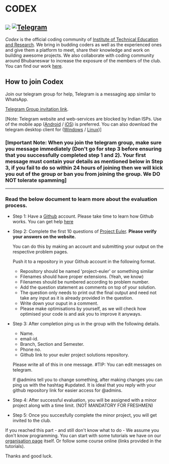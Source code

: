 # CODEX
![](https://img.shields.io/badge/codex-ITER-blue.svg?style=for-the-badge&colorB=00ccff&logo=github)
[![Telegram](https://img.shields.io/badge/telegram-join-blue.svg?longCache=true&colorB=00ccff&style=for-the-badge&logo=telegram)](https://t.me/codexinit)
---

*Codex* is the official coding community of [Institute of Technical Education and Research](http://iter.ac.in/).
We bring in budding coders as well as the experienced ones and give them a platform to meet, share their knowledge and work on building awesome projects.
We also collaborate with coding community around Bhubaneswar to increase the exposure of the members of the club.
You can find our work [here](https://github.com/codex-iter).

## How to join Codex
Join our telegram group for help, Telegram is a messaging app similar to WhatsApp.   


[Telegram Group invitation link](https://t.me/codexinit).

[Note: Telegram website and web-services are blocked by Indian ISPs. Use of the mobile app ([Android](https://play.google.com/store/apps/details?id=org.telegram.messenger&hl=en_US) / [iOS](https://itunes.apple.com/us/app/telegram-messenger/id686449807)) is preferred. You can also download the telegram desktop client for ([Windows](https://www.microsoft.com/en-us/p/telegram-desktop/9nztwsqntd0s?activetab=pivot:overviewtab) / [Linux](https://telegram.org/dl/desktop/linux))]

### **[Important Note: When you join the telegram group, make sure you message immediately (Don't go for step 3 before ensuring that you successfully completed step 1 and 2). Your first message must contain your details as mentioned below in Step 3, if you fail to do so within 24 hours of joining then we will kick you out of the group or ban you from joining the group. We DO NOT tolerate spamming]**

---

### **Read the below document to learn more about the evaluation process.**

* Step 1: Have a [Github](https://github.com/) account. Please take time to learn how Github works.
	You can get help [here](https://guides.github.com/)

* Step 2: Complete the first 10 questions of [Project Euler](https://projecteuler.net/archives).
	**Please verify your answers on the website.**
	
	You can do this by making an account and submitting your output on the respective problem pages.
	
	Push it to a repository in your Github account in the following format.
	
	- Repository should be named 'project-euler' or something similar
	- Filenames should have proper extensions. (Yeah, we know)
	- Filenames should be numbered according to problem number.
	- Add the question statement as comments on top of your solution.
	- The question only needs to print out the final output and need not take any input as it is already provided in the question.
	- Write down your ouput in a comment.
	- Please make optimisations by yourself, as we will check how optimised your code is and ask you to improve it anyways.
	
* Step 3: After completion ping us in the group with the following details.

	- Name.
	- email-id.
	- Branch, Section and Semester. 
	- Phone no.
	- Github link to your euler project solutions repository.
	
	Please write all of this in one message. #TIP: You can edit messages on telegram.
	
	If @admins tell you to change something, after making changes you can ping us with the hashtag #updated.
	It is ideal that you reply with your github repository link for easier access for @admins.
	
* Step 4: After successful evaluation, you will be assigned with a minor project along with a time limit.
	(NOT MANDATORY FOR FRESHMEN)

* Step 5: Once you succesfully complete the minor project, you will get invited to the club.

If you reached this part - and still don't know what to do - We assume you don't know programming.
You can start with some tutorials we have on our [organisation page](https://github.com/codex-iter) itself. Or follow some course online (links provided in the tutorials).

Thanks and good luck.
